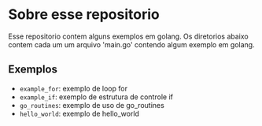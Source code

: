 # Sobre esse repositorio

Esse repositorio contem alguns exemplos em golang. Os diretorios abaixo contem cada um um arquivo 'main.go' contendo algum exemplo em golang.

## Exemplos

* `example_for`: exemplo de loop for
* `example_if`: exemplo de estrutura de controle if
* `go_routines`: exemplo de uso de go_routines
* `hello_world`: exemplo de hello_world
